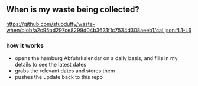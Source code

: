 ## When is my waste being collected?
  https://github.com/stubduffy/waste-when/blob/a2c95bd297ce8299d04b3631f1c7534d308aeeb1/cal.json#L1-L6
  
  ### how it works
  - opens the hamburg Abfuhrkalendar on a daily basis, and fills in my details to see the latest dates
  - grabs the relevant dates and stores them
  - pushes the update back to this repo
  
